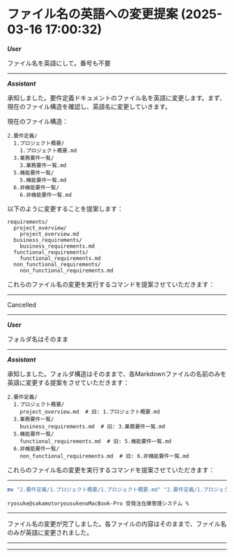 <!-- Generated by SpecStory -->

# ファイル名の英語への変更提案 (2025-03-16 17:00:32)

_**User**_

ファイル名を英語にして。番号も不要

---

_**Assistant**_

承知しました。要件定義ドキュメントのファイル名を英語に変更します。まず、現在のファイル構造を確認し、英語名に変更していきます。

現在のファイル構造：
```
2.要件定義/
  1.プロジェクト概要/
    1.プロジェクト概要.md
  3.業務要件一覧/
    3.業務要件一覧.md
  5.機能要件一覧/
    5.機能要件一覧.md
  6.非機能要件一覧/
    6.非機能要件一覧.md
```

以下のように変更することを提案します：
```
requirements/
  project_overview/
    project_overview.md
  business_requirements/
    business_requirements.md
  functional_requirements/
    functional_requirements.md
  non_functional_requirements/
    non_functional_requirements.md
```

これらのファイル名の変更を実行するコマンドを提案させていただきます：

---

Cancelled

---

_**User**_

フォルダ名はそのまま

---

_**Assistant**_

承知しました。フォルダ構造はそのままで、各Markdownファイルの名前のみを英語に変更する提案をさせていただきます：

```
2.要件定義/
  1.プロジェクト概要/
    project_overview.md  # 旧: 1.プロジェクト概要.md
  3.業務要件一覧/
    business_requirements.md  # 旧: 3.業務要件一覧.md
  5.機能要件一覧/
    functional_requirements.md  # 旧: 5.機能要件一覧.md
  6.非機能要件一覧/
    non_functional_requirements.md  # 旧: 6.非機能要件一覧.md
```

これらのファイル名の変更を実行するコマンドを提案させていただきます：

---

```bash
mv "2.要件定義/1.プロジェクト概要/1.プロジェクト概要.md" "2.要件定義/1.プロジェクト概要/project_overview.md" && mv "2.要件定義/3.業務要件一覧/3.業務要件一覧.md" "2.要件定義/3.業務要件一覧/business_requirements.md" && mv "2.要件定義/5.機能要件一覧/5.機能要件一覧.md" "2.要件定義/5.機能要件一覧/functional_requirements.md" && mv "2.要件定義/6.非機能要件一覧/6.非機能要件一覧.md" "2.要件定義/6.非機能要件一覧/non_functional_requirements.md"
```

```
ryosuke@sakamotoryousukenoMacBook-Pro 受発注在庫管理システム % 

```

---

ファイル名の変更が完了しました。各ファイルの内容はそのままで、ファイル名のみが英語に変更されました。

---



---

